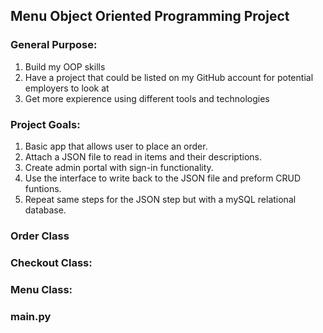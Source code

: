 ## Menu Object Oriented Programming Project

### General Purpose:
1. Build my OOP skills
1. Have a project that could be listed on my GitHub account for potential employers to look at
1. Get more expierence using different tools and technologies

### Project Goals:
1. Basic app that allows user to place an order.
1. Attach a JSON file to read in items and their descriptions.
1. Create admin portal with sign-in functionality.
1. Use the interface to write back to the JSON file and preform CRUD funtions.
1. Repeat same steps for the JSON step but with a mySQL relational database.

### Order Class

### Checkout Class:

###  Menu Class:

### main.py